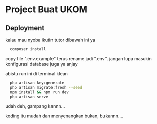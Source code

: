 
# Project Buat UKOM





## Deployment

kalau mau nyoba ikutin tutor dibawah ini ya

```bash
  composer install
```

copy file ".env.example" terus rename jadi ".env". jangan lupa masukin konfigurasi database juga ya anjay

abistu run ini di terminal klean

```bash
  php artisan key:generate
  php artisan migrate:fresh --seed
  npm install && npm run dev
  php artisan serve
```

udah deh, gampang kannn...

koding itu mudah dan menyenangkan bukan, bukannn....

